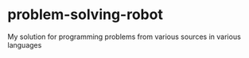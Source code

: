 # problem-solving-robot
My solution for programming problems from various sources in various languages
